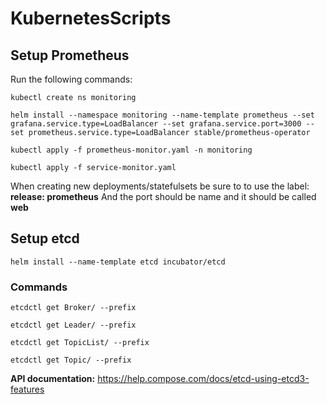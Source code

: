 # KubernetesScripts

## Setup Prometheus
Run the following commands:

`kubectl create ns monitoring`

`helm install --namespace monitoring --name-template prometheus --set grafana.service.type=LoadBalancer --set grafana.service.port=3000 --set prometheus.service.type=LoadBalancer stable/prometheus-operator`

`kubectl apply -f prometheus-monitor.yaml -n monitoring`

`kubectl apply -f service-monitor.yaml`


When creating new deployments/statefulsets be sure to to use the label: **release: prometheus**
And the port should be name and it should be called **web**

## Setup etcd

`helm install --name-template etcd incubator/etcd`

### Commands
`etcdctl get Broker/ --prefix`

`etcdctl get Leader/ --prefix`

`etcdctl get TopicList/ --prefix`

`etcdctl get Topic/ --prefix`

**API documentation:**
https://help.compose.com/docs/etcd-using-etcd3-features